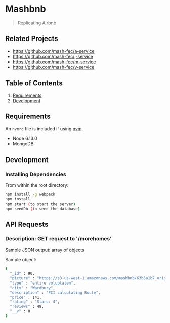 # Mashbnb

> Replicating Airbnb

## Related Projects

  - https://github.com/mash-fec/a-service
  - https://github.com/mash-fec/j-service
  - https://github.com/mash-fec/m-service
  - https://github.com/mash-fec/v-service

## Table of Contents

1. [Requirements](#requirements)
2. [Development](#development)

## Requirements

An `nvmrc` file is included if using [nvm](https://github.com/creationix/nvm).

- Node 6.13.0
- MongoDB

## Development

### Installing Dependencies

From within the root directory:

```sh
npm install -g webpack
npm install
npm start (to start the server)
npm seedDb (to seed the database)
```

## API Requests
### Description: GET request to '/morehomes'
Sample JSON output: array of objects

Sample object:
```sh
{
  "_id" : 90,
  "picture" : "https://s3-us-west-1.amazonaws.com/mashbnb/63b5a1b7_original.jpg",
  "type" : "entire voluptatem",
  "city" : "Wardbury",
  "description" : "PCI calculating Route",
  "price" : 141,
  "rating" : "Stars: 4",
  "reviews" : 49,
  "__v" : 0
}
```